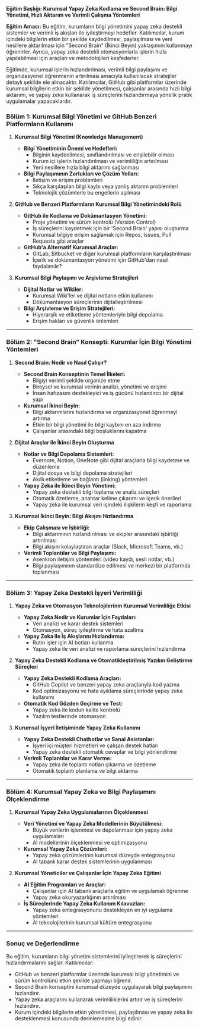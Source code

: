 **Eğitim Başlığı: Kurumsal Yapay Zeka Kodlama ve Second Brain: Bilgi Yönetimi, Hızlı Aktarım ve Verimli Çalışma Yöntemleri**

**Eğitim Amacı:**
Bu eğitim, kurumların bilgi yönetimini yapay zeka destekli sistemler ve verimli iş akışları ile iyileştirmeyi hedefler. Katılımcılar, kurum içindeki bilgilerin etkin bir şekilde kaydedilmesi, paylaşılması ve yeni nesillere aktarılması için "Second Brain" (İkinci Beyin) yaklaşımını kullanmayı öğrenirler. Ayrıca, yapay zeka destekli otomasyonlarla işlerin hızla yapılabilmesi için araçları ve metodolojileri keşfederler.

Eğitimde, kurumsal işlerin hızlandırılması, verimli bilgi paylaşımı ve organizasyonel öğrenmenin artırılması amacıyla kullanılacak stratejiler detaylı şekilde ele alınacaktır. Katılımcılar, GitHub gibi platformlar üzerinde kurumsal bilgilerin etkin bir şekilde yönetilmesi, çalışanlar arasında hızlı bilgi aktarımı, ve yapay zeka kullanarak iş süreçlerini hızlandırmaya yönelik pratik uygulamalar yapacaklardır.

### **Bölüm 1: Kurumsal Bilgi Yönetimi ve GitHub Benzeri Platformların Kullanımı**

1. **Kurumsal Bilgi Yönetimi (Knowledge Management)**
   - **Bilgi Yönetiminin Önemi ve Hedefleri:**
     - Bilginin kaydedilmesi, sınıflandırılması ve erişilebilir olması
     - Kurum içi işlerin hızlandırılması ve verimliliğin artırılması
     - Yeni nesillere hızla bilgi aktarımı sağlanması
   - **Bilgi Paylaşımının Zorlukları ve Çözüm Yolları:**
     - İletişim ve erişim problemleri
     - Sıkça karşılaşılan bilgi kaybı veya yanlış aktarım problemleri
     - Teknolojik çözümlerle bu engellerin aşılması

2. **GitHub ve Benzeri Platformların Kurumsal Bilgi Yönetimindeki Rolü**
   - **GitHub ile Kodlama ve Dokümantasyon Yönetimi:**
     - Proje yönetimi ve sürüm kontrolü (Version Control)
     - İş süreçlerini kaydetmek için bir 'Second Brain' yapısı oluşturma
     - Kurumsal bilgiye erişim sağlamak için Repos, Issues, Pull Requests gibi araçlar
   - **GitHub'a Alternatif Kurumsal Araçlar:**
     - GitLab, Bitbucket ve diğer kurumsal platformların karşılaştırılması
     - İçerik ve dokümantasyon yönetimi için GitHub'dan nasıl faydalanılır?

3. **Kurumsal Bilgi Paylaşımı ve Arşivleme Stratejileri**
   - **Dijital Notlar ve Wikiler:**
     - Kurumsal Wiki'ler ve dijital notların etkin kullanımı
     - Dökümantasyon süreçlerinin dijitalleştirilmesi
   - **Bilgi Arşivleme ve Erişim Stratejileri:**
     - Hiyerarşik ve etiketleme yöntemleriyle bilgi depolama
     - Erişim hakları ve güvenlik önlemleri

---

### **Bölüm 2: "Second Brain" Konsepti: Kurumlar İçin Bilgi Yönetimi Yöntemleri**

1. **Second Brain: Nedir ve Nasıl Çalışır?**
   - **Second Brain Konseptinin Temel İlkeleri:**
     - Bilgiyi verimli şekilde organize etme
     - Bireysel ve kurumsal verinin analizi, yönetimi ve erişimi
     - İnsan hafızasını destekleyici ve iş gücünü hızlandırıcı bir dijital yapı
   - **Kurumsal İkinci Beyin:**
     - Bilgi aktarımlarını hızlandırma ve organizasyonel öğrenmeyi artırma
     - Etkin bir bilgi yönetimi ile bilgi kaybını en aza indirme
     - Çalışanlar arasındaki bilgi boşluklarını kapatma

2. **Dijital Araçlar ile İkinci Beyin Oluşturma**
   - **Notlar ve Bilgi Depolama Sistemleri:**
     - Evernote, Notion, OneNote gibi dijital araçlarla bilgi kaydetme ve düzenleme
     - Dijital dosya ve bilgi depolama stratejileri
     - Akıllı etiketleme ve bağlantı (linking) yöntemleri
   - **Yapay Zeka ile İkinci Beyin Yönetimi:**
     - Yapay zeka destekli bilgi toplama ve analiz süreçleri
     - Otomatik özetleme, anahtar kelime çıkarımı ve içerik önerileri
     - Yapay zeka ile kurumsal veri içindeki ilişkilerin keşfi ve raporlama

3. **Kurumsal İkinci Beyin: Bilgi Akışını Hızlandırma**
   - **Ekip Çalışması ve İşbirliği:**
     - Bilgi aktarımının hızlandırılması ve ekipler arasındaki işbirliği artırılması
     - Bilgi akışını kolaylaştıran araçlar (Slack, Microsoft Teams, vb.)
   - **Verimli Toplantılar ve Bilgi Paylaşımı:**
     - Asenkron iletişim yöntemleri (video kaydı, sesli notlar, vb.)
     - Bilgi paylaşımının standardize edilmesi ve merkezi bir platformda toplanması

---

### **Bölüm 3: Yapay Zeka Destekli İşyeri Verimliliği**

1. **Yapay Zeka ve Otomasyon Teknolojilerinin Kurumsal Verimliliğe Etkisi**
   - **Yapay Zeka Nedir ve Kurumlar İçin Faydaları:**
     - Veri analizi ve karar destek sistemleri
     - Otomasyon, süreç iyileştirme ve hata azaltma
   - **Yapay Zeka ile İş Akışlarını Hızlandırma:**
     - Rutin işler için AI botları kullanma
     - Yapay zeka ile veri analizi ve raporlama süreçlerini hızlandırma

2. **Yapay Zeka Destekli Kodlama ve Otomatikleştirilmiş Yazılım Geliştirme Süreçleri**
   - **Yapay Zeka Destekli Kodlama Araçları:**
     - GitHub Copilot ve benzeri yapay zeka araçlarıyla kod yazma
     - Kod optimizasyonu ve hata ayıklama süreçlerinde yapay zeka kullanımı
   - **Otomatik Kod Gözden Geçirme ve Test:**
     - Yapay zeka ile kodun kalite kontrolü
     - Yazılım testlerinde otomasyon

3. **Kurumsal İşyeri İletişiminde Yapay Zeka Kullanımı**
   - **Yapay Zeka Destekli Chatbotlar ve Sanal Asistanlar:**
     - İşyeri içi müşteri hizmetleri ve çalışan destek hatları
     - Yapay zeka destekli otomatik cevaplar ve bilgi yönlendirme
   - **Verimli Toplantılar ve Karar Verme:**
     - Yapay zeka ile toplantı notları çıkarma ve özetleme
     - Otomatik toplantı planlama ve bilgi aktarma

---

### **Bölüm 4: Kurumsal Yapay Zeka ve Bilgi Paylaşımını Ölçeklendirme**

1. **Kurumsal Yapay Zeka Uygulamalarının Ölçeklenmesi**
   - **Veri Yönetimi ve Yapay Zeka Modellerinin Büyütülmesi:**
     - Büyük verilerin işlenmesi ve depolanması için yapay zeka uygulamaları
     - AI modellerinin ölçeklenmesi ve optimizasyonu
   - **Kurumsal Yapay Zeka Çözümleri:**
     - Yapay zeka çözümlerinin kurumsal düzeyde entegrasyonu
     - AI tabanlı karar destek sistemlerinin uygulanması

2. **Kurumsal Yöneticiler ve Çalışanlar İçin Yapay Zeka Eğitimi**
   - **AI Eğitim Programları ve Araçlar:**
     - Çalışanlar için AI tabanlı araçlarla eğitim ve uygulamalı öğrenme
     - Yapay zeka okuryazarlığının artırılması
   - **İş Süreçlerinde Yapay Zeka Kullanım Kılavuzları:**
     - Yapay zeka entegrasyonunu destekleyen en iyi uygulama yöntemleri
     - AI teknolojilerinin kurumsal kültüre entegrasyonu

---

### **Sonuç ve Değerlendirme**

Bu eğitim, kurumların bilgi yönetim sistemlerini iyileştirerek iş süreçlerini hızlandırmalarını sağlar. Katılımcılar:
- GitHub ve benzeri platformlar üzerinde kurumsal bilgi yönetimini ve sürüm kontrolünü etkin şekilde yapmayı öğrenir.
- Second Brain konseptini kurumsal düzeyde uygulayarak bilgi paylaşımını hızlandırır.
- Yapay zeka araçlarını kullanarak verimliliklerini artırır ve iş süreçlerini hızlandırır.
- Kurum içindeki bilgilerin etkin yönetilmesi, paylaşılması ve yapay zeka ile desteklenmesi konusunda derinlemesine bilgi edinir.